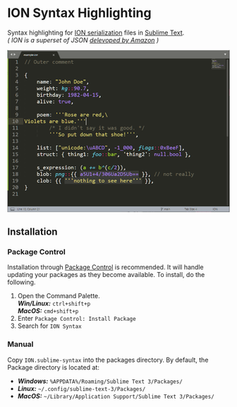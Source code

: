 # ION Syntax Highlighting
Syntax highlighting for [ION serialization](http://en.wikipedia.org/wiki/Ion_(serialization_format)) files in [Sublime Text](http://www.sublimetext.com/).\
_( ION is a superset of JSON [delevoped by Amazon](https://amzn.github.io/ion-docs/index.html) )_

![Screenshot](https://raw.githubusercontent.com/SevenO2/misc/master/ion_syntax.PNG)

## Installation

### Package Control
Installation through [Package Control](https://packagecontrol.io/installation) is recommended. It will handle updating your packages as they become available. To install, do the following.

1. Open the Command Palette.\
 _**Win/Linux:**_ `ctrl+shift+p`\
 _**MacOS:**_ `cmd+shift+p`
2. Enter `Package Control: Install Package`
3. Search for `ION Syntax`

### Manual
Copy `ION.sublime-syntax` into the packages directory. By default, the Package directory is located at:

*  _**Windows:**_ `%APPDATA%/Roaming/Sublime Text 3/Packages/`
*  _**Linux:**_ `~/.config/sublime-text-3/Packages/`
*  _**MacOS:**_ `~/Library/Application Support/Sublime Text 3/Packages/`
